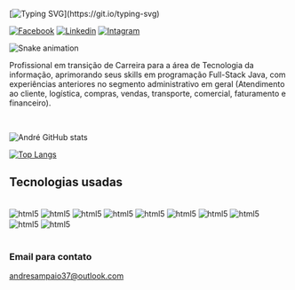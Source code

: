 
[![Typing SVG](https://readme-typing-svg.demolab.com?font=Fira+Code&pause=1000&center=true&vCenter=true&width=1020&lines=Hello!+I+am+André+Sampaio✌️;Welcome+to+my+profile!)](https://git.io/typing-svg)

[![Facebook](https://img.shields.io/badge/Facebook-1877F2?style=for-the-badge&logo=facebook&logoColor=white)](https://www.facebook.com/andre.sampaio.587)
[![Linkedin](https://img.shields.io/badge/LinkedIn-0077B5?style=for-the-badge&logo=linkedin&logoColor=white)](https://www.linkedin.com/in/andr%C3%A9-sampaio-desenvolvedor/)
[![Intagram](https://img.shields.io/badge/Instagram-E4405F?style=for-the-badge&logo=instagram&logoColor=white)](https://www.instagram.com/andre.sampaio.38/)

<div align="">
 
  ![Snake animation](https://github.com/danielbped/danielbped/blob/output/github-contribution-grid-snake.svg)

</div>

Profissional em transição de Carreira para a área de Tecnologia da informação, aprimorando seus skills em programação Full-Stack Java, com experiências anteriores no segmento administrativo em geral (Atendimento ao cliente, logística, compras, vendas, transporte, comercial, faturamento e financeiro). 

<br/>

![André GitHub stats](https://github-readme-stats.vercel.app/api?username=dreds1522&show_icons=true&theme=dracula)

[![Top Langs](https://github-readme-stats.vercel.app/api/top-langs/?username=dreds1522)](https://github.com/anuraghazra/github-readme-stats)

## Tecnologias usadas
<div style= "display: inline_block"><br/>
   <img align="center" alt="html5" src="https://img.shields.io/badge/HTML5-E34F26?style=for-the-badge&logo=html5&logoColor=white">
   <img align="center" alt="html5" src="https://img.shields.io/badge/CSS-239120?&style=for-the-badge&logo=css3&logoColor=white">
   <img align="center" alt="html5" src="https://img.shields.io/badge/JavaScript-F7DF1E?style=for-the-badge&logo=javascript&logoColor=black">
   <img align="center" alt="html5" src="https://img.shields.io/badge/TypeScript-007ACC?style=for-the-badge&logo=typescript&logoColor=white">
   <img align="center" alt="html5" src="https://img.shields.io/badge/Java-ED8B00?style=for-the-badge&logo=openjdk&logoColor=white">
   <img align="center" alt="html5" src="https://img.shields.io/badge/Vue.js-35495E?style=for-the-badge&logo=vue.js&logoColor=4FC08D">
   <img align="center" alt="html5" src="https://img.shields.io/badge/Bootstrap-563D7C?style=for-the-badge&logo=bootstrap&logoColor=white">
   <img align="center" alt="html5" src="https://img.shields.io/badge/jQuery-0769AD?style=for-the-badge&logo=jquery&logoColor=white">
   <img align="center" alt="html5" src="https://img.shields.io/badge/MySQL-00000F?style=for-the-badge&logo=mysql&logoColor=white">
   <img align="center" alt="html5" src="https://img.shields.io/badge/PostgreSQL-316192?style=for-the-badge&logo=postgresql&logoColor=white">
</div>
<br/>



### Email para contato
andresampaio37@outlook.com




